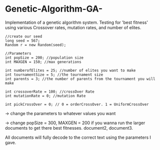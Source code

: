 # Genetic-Algorithm-GA-
Implementation of a genetic algorithm system. Testing for 'best fitness' using various Crossover rates, mutation rates, and number of  elites.


    //create our seed
    long seed = 567;
    Random r = new Random(seed);

    //Parameters
    int popSize = 200; //population size
    int MAXGEN = 150; //max generations

    int numberofElites = 25; //number of elites you want to make
    int tournamentSize = 5; //the tournament size
    int parents = 3; //the number of parents from the tournament you will make

    int crossoverRate = 100; //crossOver Rate
    int mutationRate = 0; //mutation Rate

    int pickCrossOver = 0; // 0 = orderCrossOver. 1 = UniformCrossOver

-> change the parameters to whatever values you want

-> change popSize = 300, MAXGEN = 200 if you wanna run the larger documents to get there best fitnesses. document2, document3.

All documents will fully decode to the correct text using the parameters I gave.

